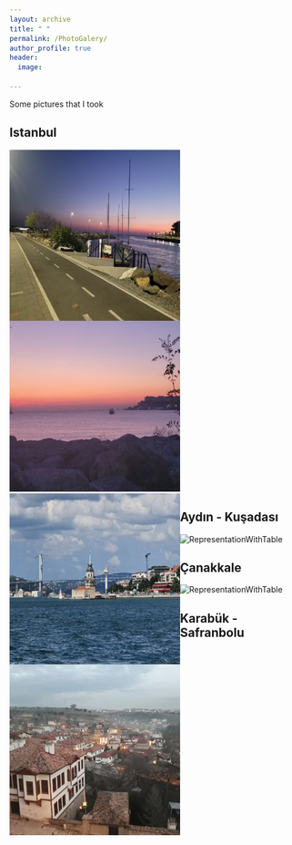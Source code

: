 ```yaml
---
layout: archive
title: " "
permalink: /PhotoGalery/
author_profile: true
header:
  image: 
  
---
```


Some pictures that I took

## Istanbul

<img src="../galery/ist1.jpg" alt="ist1" width="300" height="300" style="float:left">
<img src="../galery/ist2.jpg" alt="ist2" width="300" height="300">
<img src="../galery/ist3.jpg" alt="ist3" width="300" height="300" style="float:left">

## Aydın - Kuşadası

<img src="../WebDesignsFolder/.." alt="RepresentationWithTable">

## Çanakkale

<img src="../WebDesignsFolder/.." alt="RepresentationWithTable">


## Karabük - Safranbolu

<img src="../galery/safranbolu1.jpg" alt="safranbolu1" width="300" height="300" style="float:left">

